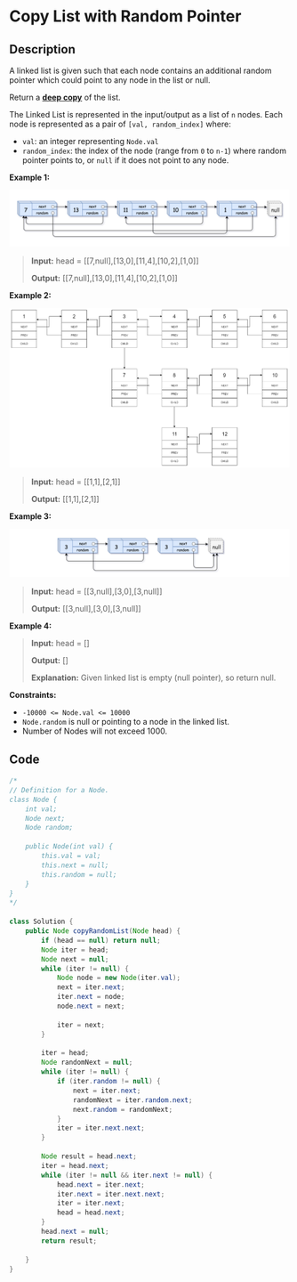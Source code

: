 # Copy List with Random Pointer

## Description

A linked list is given such that each node contains an additional random pointer which could point to any node in the list or null.

Return a [**deep copy**](https://en.wikipedia.org/wiki/Object_copying#Deep_copy) of the list.

The Linked List is represented in the input/output as a list of `n` nodes. Each node is represented as a pair of `[val, random_index]` where:

* `val`: an integer representing `Node.val`
* `random_index`: the index of the node \(range from `0` to `n-1`\) where random pointer points to, or `null` if it does not point to any node.

**Example 1:**

![](../../.gitbook/assets/image%20%283%29.png)

> **Input:** head = \[\[7,null\],\[13,0\],\[11,4\],\[10,2\],\[1,0\]\] 
>
> **Output:** \[\[7,null\],\[13,0\],\[11,4\],\[10,2\],\[1,0\]\]

**Example 2:**

![](../../.gitbook/assets/image%20%2816%29.png)

> **Input:** head = \[\[1,1\],\[2,1\]\] 
>
> **Output:** \[\[1,1\],\[2,1\]\]

**Example 3:**

![](../../.gitbook/assets/image%20%286%29.png)

> **Input:** head = \[\[3,null\],\[3,0\],\[3,null\]\] 
>
> **Output:** \[\[3,null\],\[3,0\],\[3,null\]\]

**Example 4:**

> **Input:** head = \[\] 
>
> **Output:** \[\] 
>
> **Explanation:** Given linked list is empty \(null pointer\), so return null.

**Constraints:**

* `-10000 <= Node.val <= 10000`
* `Node.random` is null or pointing to a node in the linked list.
* Number of Nodes will not exceed 1000.

## **Code**

```java
/*
// Definition for a Node.
class Node {
    int val;
    Node next;
    Node random;

    public Node(int val) {
        this.val = val;
        this.next = null;
        this.random = null;
    }
}
*/

class Solution {
    public Node copyRandomList(Node head) {
        if (head == null) return null;
        Node iter = head;
        Node next = null;
        while (iter != null) {
            Node node = new Node(iter.val);
            next = iter.next;
            iter.next = node;
            node.next = next;
            
            iter = next;
        }
        
        iter = head;
        Node randomNext = null;
        while (iter != null) {
            if (iter.random != null) {
                next = iter.next;
                randomNext = iter.random.next;
                next.random = randomNext;
            }
            iter = iter.next.next;
        }
        
        Node result = head.next;
        iter = head.next;
        while (iter != null && iter.next != null) {
            head.next = iter.next;
            iter.next = iter.next.next;
            iter = iter.next;
            head = head.next;
        }
        head.next = null;
        return result;
        
    }
}
```

